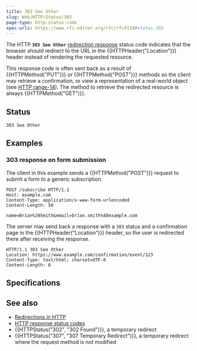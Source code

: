 ```yaml
---
title: 303 See Other
slug: Web/HTTP/Status/303
page-type: http-status-code
spec-urls: https://www.rfc-editor.org/rfc/rfc9110#status.303
---
```




The HTTP **`303 See Other`** [redirection response](/Web/HTTP/Status#redirection_messages) status code indicates that the browser should redirect to the URL in the {{HTTPHeader("Location")}} header instead of rendering the requested resource.

This response code is often sent back as a result of {{HTTPMethod("PUT")}} or {{HTTPMethod("POST")}} methods so the client may retrieve a confirmation, or view a representation of a real-world object (see [HTTP range-14](https://en.wikipedia.org/wiki/HTTPRange-14)).
The method to retrieve the redirected resource is always {{HTTPMethod("GET")}}.

## Status

```http
303 See Other
```

## Examples

### 303 response on form submission

The client in this example sends a {{HTTPMethod("POST")}} request to submit a form to a generic subscription.

```http
POST /subscribe HTTP/1.1
Host: example.com
Content-Type: application/x-www-form-urlencoded
Content-Length: 50

name=Brian%20Smith&email=brian.smith%40example.com
```

The server may send back a response with a `303` status and a confirmation page in the {{HTTPHeader("Location")}} header, so the user is redirected there after receiving the response.

```http
HTTP/1.1 303 See Other
Location: https://www.example.com/confirmation/event/123
Content-Type: text/html; charset=UTF-8
Content-Length: 0
```

## Specifications



## See also

- [Redirections in HTTP](/Web/HTTP/Redirections)
- [HTTP response status codes](/Web/HTTP/Status)
- {{HTTPStatus("302", "302 Found")}}, a temporary redirect
- {{HTTPStatus("307", "307 Temporary Redirect")}}, a temporary redirect where the request method is not modified

